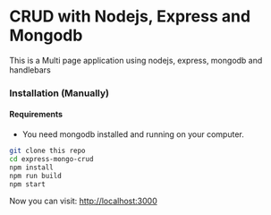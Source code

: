 # CRUD with Nodejs, Express and Mongodb

This is a Multi page application using nodejs, express, mongodb and handlebars

### Installation (Manually)

#### Requirements

* You need mongodb installed and running on your computer.

```bash
git clone this repo
cd express-mongo-crud
npm install
npm run build
npm start
```

Now you can visit: <a target="_blank" href="http://localhost:3000">http://localhost:3000</a>
